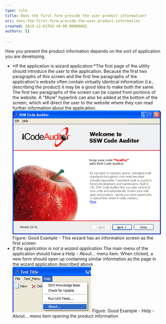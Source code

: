 ```yaml
---
type: rule
title: Does the first form provide the user product information?
uri: does-the-first-form-provide-the-user-product-information
created: 2014-12-01T03:49:09.0000000Z
authors: []

---
```


 
How you present the product information depends on the sort of application you are                 developing.
 
- *If the application is wizard application:*The first page of the utility should introduce the user to the application.
    Because the first two paragraphs of this screen and the first few paragraphs of the application's website often contain virtually identical information (i.e., describing the product) it may be a good idea to make both the same. The first two paragraphs of the screen can be copied from portions of the website.
    A "More" hyperlink can also be added at the bottom of the screen, which will direct the user to the website where they can read further information about the application.
![ssw Code Auditor Welcome Screen](../../assets/CodeAuditorWelcome.gif)Figure: Good Example - This wizard has an information screen as the first screen
- *If the application is not a wizard application*
 The main menu of the application should have a Help - About... menu item. When clicked, a new form should open up containing similar information as the page in the wizard application described above.
![Help About](../../assets/HelpAbout.jpg) Figure: Good Example - Help - About... menu item opening the product information


